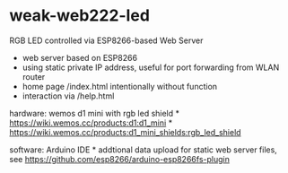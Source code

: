 # weak-web222-led
RGB LED controlled via ESP8266-based Web Server 

* web server based on ESP8266
* using static private IP address, useful for port forwarding from WLAN router
* home page /index.html intentionally without function
* interaction via /help.html

hardware: 
  wemos d1 mini with rgb led shield
    * https://wiki.wemos.cc/products:d1:d1_mini
    * https://wiki.wemos.cc/products:d1_mini_shields:rgb_led_shield
  
software: 
  Arduino IDE
    * addtional data upload for static web server files, see https://github.com/esp8266/arduino-esp8266fs-plugin
    
    
